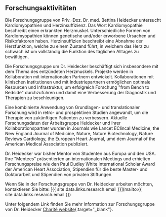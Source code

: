 ## Forschungsaktivitäten

Die Forschungsgruppe von Priv.-Doz. Dr. med. Bettina Heidecker untersucht Kardiomyopathien und Herzinsuffizienz.
Das Wort Kardiomyopathie beschreibt einen erkrankten Herzmuskel. 
Unterschiedliche Formen von Kardiomyopathien können genetische und/oder erworbene Ursachen und Risikofaktoren haben.
Herzinsuffizien beschreibt eine Abnahme der Herzfunktion, welche zu einem Zustand führt, in welchem das Herz zu schwach ist um vollständig die Funktion des täglichen Alltages zu bewältigen. 

Die Forschungsgruppe um Dr. Heidecker beschäftigt sich insbesondere mit dem Thema des entzündeten Herzmuskels. Projekte werden in Kollaboration mit internationalen Partnern entwickelt.  Kollaborationen mit klinischen Institutionen und mit Industriepartnern ermöglichen optimale Resourcen und Infrastruktur, um erfolgreich Forschung "from Bench to Bedside" durchzuführen und damit eine Verbesserung der Diagnostik und Therapien zu beschleunigen.

Eine kombinierte Anwendung von Grundlagen- und translationaler Forschung wird in retro- und prospektiven Studien angewandt, um die Therapie von zukünftigen Patienten zu verbessern. 
Aktuelle Forschungsdaten der Arbeitsgruppe Heidecker und ihrer Kollaborationspartner wurden in Journals wie Lancet EClincal Medicine, the New England Journal of Medicine, Nature, Nature Biotechnology, Nature Reviews Cardiology, the European Heart Journal, umd dem Journal of the American Medical Association publiziert.

Dr. Heidecker war bisher Mentor von Studenten aus Europa und den USA.  Ihre "Mentees" präsentierten an internationalen Meetings
und erhielten Forschungspreise wie den Paul Dudley White International Scholar Award der American Heart Association, Stipendien für die beste Master- und Doktorarbeit und Stipendien von privaten Stiftungen. 

Wenn Sie in der Forschungsgruppe von Dr. Heidecker arbeiten möchten, kontaktieren Sie bitte: 
[{{ site.data.links.research.email }}](mailto:{{ site.data.links.research.email }})

Unter folgendem Link finden Sie mehr Information zur Forschungsgruppe von Dr. Heidecker
[Charité website]({{site.data.links.research.group_page[site.lang]}}){:target="_blank"}.
